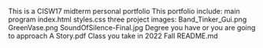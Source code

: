This is a CISW17 midterm  personal portfolio
This portfolio include:
main program
    index.html
    styles.css
three project images:
    Band_Tinker_Gui.png
    GreenVase.png
    SoundOfSilence-Final.jpg
Degree you have or you are going to approach
    A Story.pdf
Class you take in 2022 Fall
README.md